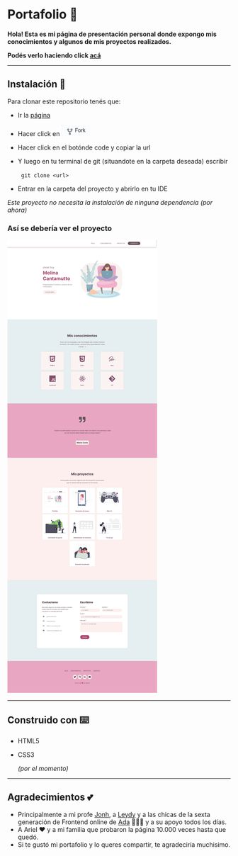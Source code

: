 # Portafolio 🌼

__Hola! Esta es mi página de presentación personal donde expongo mis conocimientos y algunos de mis proyectos realizados.__

__Podés verlo haciendo click [acá](https://gifted-wright-7f00b5.netlify.app)__


***


## Instalación 🔧

Para clonar este repositorio tenés que:

- Ir la [página](https://github.com/melicantamutto/portafolio)

- Hacer click en ![botón de fork en github](./images/fork.png)

- Hacer click en el botónde code y copiar la url

- Y luego en tu terminal de git (situandote en la carpeta deseada) escribir

   ` git clone <url>`

- Entrar en la carpeta del proyecto y abrirlo en tu IDE

_Este proyecto no necesita la instalación de ninguna dependencia (por ahora)_


### Así se debería ver el proyecto

![captura del proyecto](./images/full-screenshot.png)


***


## Construido con ⌨️

- HTML5
- CSS3

   _(por el momento)_


***


## Agradecimientos 💕

- Principalmente a mi profe [Jonh](https://github.com/Jonhks), a [Leydy](https://github.com/leydyk93) y a las chicas de la sexta generación de Frontend online de [Ada](https://adaitw.org/) 🧚🏻‍♀️ y a su apoyo todos los días.
- A Ariel ❤️ y a mi familia que probaron la página 10.000 veces hasta que quedó.
- Si te gustó mi portafolio y lo queres compartir, te agradeciría muchisimo.

